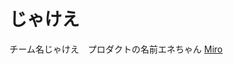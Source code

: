 # じゃけえ

チーム名じゃけえ　プロダクトの名前エネちゃん
[Miro](https://miro.com/app/board/uXjVOnEpu-E=/?share_link_id=611817902124)


